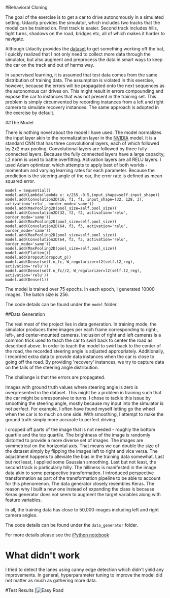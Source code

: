 #Behavioral Cloning

The goal of the exercise is to get a car to drive autonomously in a simulated setting. Udacity provides the simulator, which includes two tracks that the model can be trained on. First track is easier. Second track includes hills, tight turns, shadows on the road, bridges etc, all of which makes it harder to navigate.

Although Udacity provides the [dataset](https://d17h27t6h515a5.cloudfront.net/topher/2016/December/584f6edd_data/data.zip) to get something working off the bat, I quickly realized that I not only need to collect more data through the simulator, but also augment and preprocess the data in smart ways to keep the car on the track and out of harms way.

In supervised learning, it is assumed that test data comes from the same distribution of training data. The assumption is violated in this exercise, however, because the errors will be propagated onto the next sequences as the autonomous car drives on. This might result in errors compounding and expose the car to instances that was not present in the training set. This problem is simply circumvented by recording instances from a left and right camera to simulate recovery instances. The same approach is adopted in the exercise by default.


##The Model

There is nothing novel about the model I have used. The model normalizes the input layer akin to the normalization layer in the [NVIDIA](https://arxiv.org/abs/1604.07316) model. It is a standard CNN that has three convolutional layers, each of which followed by 2x2 max pooling. Convolutional layers are followed by three fully connected layers. Because the fully connected layers have a large capacity, L2 norm is used to battle overfitting. Activation layers are all RELU layers. I used Adam optimizer, which attempts to apply best of both worlds - momentum and varying learning rates for each parameter. Because the prediction is the steering angle of the car, the error rate is defined as mean squared error.

```
model = Sequential()
model.add(Lambda(lambda x: x/255.-0.5,input_shape=self.input_shape))
model.add(Convolution2D(16, f1, f1, input_shape=(32, 128, 3), activation='relu', border_mode='same'))
model.add(MaxPooling2D(pool_size=self.pool_size))
model.add(Convolution2D(32, f2, f2, activation='relu', border_mode='same'))
model.add(MaxPooling2D(pool_size=self.pool_size))
model.add(Convolution2D(64, f3, f3, activation='relu', border_mode='same'))
model.add(MaxPooling2D(pool_size=self.pool_size))
model.add(Convolution2D(64, f3, f3, activation='relu', border_mode='same'))
model.add(MaxPooling2D(pool_size=self.pool_size))
model.add(Flatten())
model.add(Dropout(dropout_p))
model.add(Dense(self.n_fc, W_regularizer=l2(self.l2_reg), activation='relu'))
model.add(Dense(self.n_fc//2, W_regularizer=l2(self.l2_reg), activation='relu'))
model.add(Dense(1))
```

The model is trained over 75 epochs. In each epoch, I generated 10000 images. The batch size is 256.

The code details can be found under the `model` folder.

##Data Generation

The real meat of the project lies in data generation. In training mode, the simulator produces three images per each frame corresponding to right-, left-, and center-mounted cameras. Inclusion of right and left cameras is a common trick used to teach the car to swirl back to center the road as described above. In order to teach the model to swirl back to the center of the road, the recorded steering angle is adjusted appropriately. Additionally, I recorded extra data to provide data instances when the car is close to going off the road. By providing 'recovery' instances, we try to capture data on the tails of the steering angle distribution.

The challange is that the errors are propagated.

Images with ground truth values where steering angle is zero is overpresented in the dataset. This might be a problem in training such that the car might be unresponsive to turns. I chose to tackle this issue by smoothing the steering angle, mostly because my input into the simulator is not perfect. For example, I often have found myself letting go the wheel when the car is to much on one side. With smoothing, I attempt to make the ground truth simply more accurate to perfect driving.

I cropped off parts of the image that is not needed - roughly the bottom quartile and the top quartile. The brightness of the image is randomly distorted to provide a more diverse set of images. The images are symmetrical on the horizontal axis. That means we can double the size of the dataset simply by flipping the images left to right and vice versa. The adjustment happens to alleviate the bias in the training data somewhat. Last but not least, I applied some Gaussian smoothing. Last but not least, the second track is particularly hilly. The hilliness is manifested in the image data akin to some perspective transformation. I introduced perspective transformation as part of the transformation pipeline to be able to account for this phenomenon. The data generator closely resembles Keras. The reason why I built a new one instead of expanding the class is because Keras generator does not seem to augment the target variables along with feature variables.

In all, the training data has close to 50,000 images including left and right camera angles.

The code details can be found under the `data_generator` folder.

For more details please see the [iPython notebook](https://github.com/dzorlu/sdc/blob/master/behavioral_cloning/Behavioral%20Cloning.ipynb)

# What didn't work
I tried to detect the lanes using canny edge detection which didn't yield any improvements. In general, hyperparameter tuning to improve the model did not matter as much as gathering more data.


#Test Results
[![Easy Road](https://youtu.be/cegzGI5gkuw)

